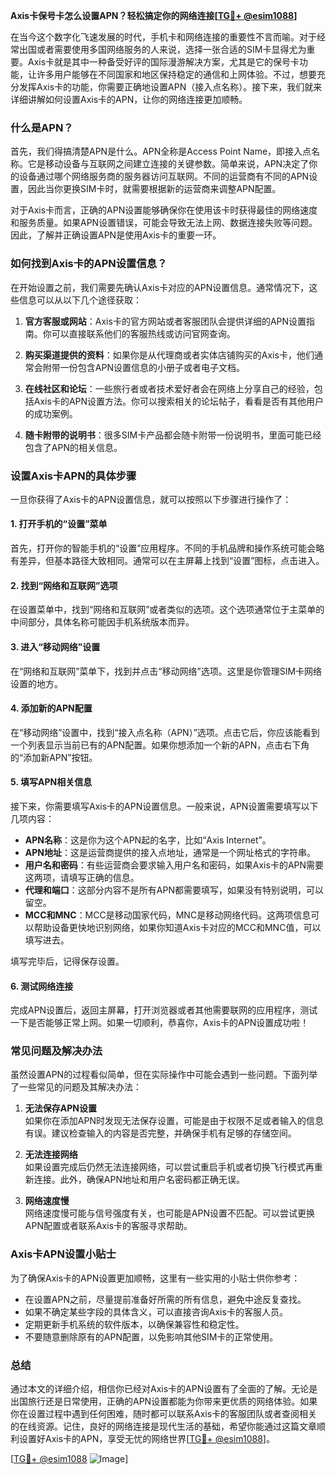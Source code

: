 **Axis卡保号卡怎么设置APN？轻松搞定你的网络连接[[TG💪+ @esim1088](https://t.me/s/esim1088)]**

在当今这个数字化飞速发展的时代，手机卡和网络连接的重要性不言而喻。对于经常出国或者需要使用多国网络服务的人来说，选择一张合适的SIM卡显得尤为重要。Axis卡就是其中一种备受好评的国际漫游解决方案，尤其是它的保号卡功能，让许多用户能够在不同国家和地区保持稳定的通信和上网体验。不过，想要充分发挥Axis卡的功能，你需要正确地设置APN（接入点名称）。接下来，我们就来详细讲解如何设置Axis卡的APN，让你的网络连接更加顺畅。

### 什么是APN？

首先，我们得搞清楚APN是什么。APN全称是Access Point Name，即接入点名称。它是移动设备与互联网之间建立连接的关键参数。简单来说，APN决定了你的设备通过哪个网络服务商的服务器访问互联网。不同的运营商有不同的APN设置，因此当你更换SIM卡时，就需要根据新的运营商来调整APN配置。

对于Axis卡而言，正确的APN设置能够确保你在使用该卡时获得最佳的网络速度和服务质量。如果APN设置错误，可能会导致无法上网、数据连接失败等问题。因此，了解并正确设置APN是使用Axis卡的重要一环。

### 如何找到Axis卡的APN设置信息？

在开始设置之前，我们需要先确认Axis卡对应的APN设置信息。通常情况下，这些信息可以从以下几个途径获取：

1. **官方客服或网站**：Axis卡的官方网站或者客服团队会提供详细的APN设置指南。你可以直接联系他们的客服热线或访问官网查询。
   
2. **购买渠道提供的资料**：如果你是从代理商或者实体店铺购买的Axis卡，他们通常会附带一份包含APN设置信息的小册子或者电子文档。

3. **在线社区和论坛**：一些旅行者或者技术爱好者会在网络上分享自己的经验，包括Axis卡的APN设置方法。你可以搜索相关的论坛帖子，看看是否有其他用户的成功案例。

4. **随卡附带的说明书**：很多SIM卡产品都会随卡附带一份说明书，里面可能已经包含了APN的相关信息。

### 设置Axis卡APN的具体步骤

一旦你获得了Axis卡的APN设置信息，就可以按照以下步骤进行操作了：

#### 1. 打开手机的“设置”菜单

首先，打开你的智能手机的“设置”应用程序。不同的手机品牌和操作系统可能会略有差异，但基本路径大致相同。通常可以在主屏幕上找到“设置”图标，点击进入。

#### 2. 找到“网络和互联网”选项

在设置菜单中，找到“网络和互联网”或者类似的选项。这个选项通常位于主菜单的中间部分，具体名称可能因手机系统版本而异。

#### 3. 进入“移动网络”设置

在“网络和互联网”菜单下，找到并点击“移动网络”选项。这里是你管理SIM卡网络设置的地方。

#### 4. 添加新的APN配置

在“移动网络”设置中，找到“接入点名称（APN）”选项。点击它后，你应该能看到一个列表显示当前已有的APN配置。如果你想添加一个新的APN，点击右下角的“添加新APN”按钮。

#### 5. 填写APN相关信息

接下来，你需要填写Axis卡的APN设置信息。一般来说，APN设置需要填写以下几项内容：

- **APN名称**：这是你为这个APN起的名字，比如“Axis Internet”。
- **APN地址**：这是运营商提供的接入点地址，通常是一个网址格式的字符串。
- **用户名和密码**：有些运营商会要求输入用户名和密码，如果Axis卡的APN需要这两项，请填写正确的信息。
- **代理和端口**：这部分内容不是所有APN都需要填写，如果没有特别说明，可以留空。
- **MCC和MNC**：MCC是移动国家代码，MNC是移动网络代码。这两项信息可以帮助设备更快地识别网络，如果你知道Axis卡对应的MCC和MNC值，可以填写进去。

填写完毕后，记得保存设置。

#### 6. 测试网络连接

完成APN设置后，返回主屏幕，打开浏览器或者其他需要联网的应用程序，测试一下是否能够正常上网。如果一切顺利，恭喜你，Axis卡的APN设置成功啦！

### 常见问题及解决办法

虽然设置APN的过程看似简单，但在实际操作中可能会遇到一些问题。下面列举了一些常见的问题及其解决办法：

1. **无法保存APN设置**  
   如果你在添加APN时发现无法保存设置，可能是由于权限不足或者输入的信息有误。建议检查输入的内容是否完整，并确保手机有足够的存储空间。

2. **无法连接网络**  
   如果设置完成后仍然无法连接网络，可以尝试重启手机或者切换飞行模式再重新连接。此外，确保APN地址和用户名密码都正确无误。

3. **网络速度慢**  
   网络速度慢可能与信号强度有关，也可能是APN设置不匹配。可以尝试更换APN配置或者联系Axis卡的客服寻求帮助。

### Axis卡APN设置小贴士

为了确保Axis卡的APN设置更加顺畅，这里有一些实用的小贴士供你参考：

- 在设置APN之前，尽量提前准备好所需的所有信息，避免中途反复查找。
- 如果不确定某些字段的具体含义，可以直接咨询Axis卡的客服人员。
- 定期更新手机系统的软件版本，以确保兼容性和稳定性。
- 不要随意删除原有的APN配置，以免影响其他SIM卡的正常使用。

### 总结

通过本文的详细介绍，相信你已经对Axis卡的APN设置有了全面的了解。无论是出国旅行还是日常使用，正确的APN设置都能为你带来更优质的网络体验。如果你在设置过程中遇到任何困难，随时都可以联系Axis卡的客服团队或者查阅相关的在线资源。记住，良好的网络连接是现代生活的基础，希望你能通过这篇文章顺利设置好Axis卡的APN，享受无忧的网络世界[[TG💪+ @esim1088](https://t.me/s/esim1088)]。

[[TG💪+ @esim1088](https://t.me/s/esim1088) ![Image](https://i.postimg.cc/4NQfJmqS/Snipaste-2025-05-13-00-14-12.png)]